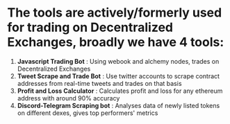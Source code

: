 # The tools are actively/formerly used for trading on Decentralized Exchanges, broadly we have 4 tools:
1. **Javascript Trading Bot** : Using webook and alchemy nodes, trades on Decentralized Exchanges  
2. **Tweet Scrape and Trade Bot** : Use twitter accounts to scrape contract addresses from real-time tweets and trades on that basis  
3. **Profit and Loss Calculator** : Calculates profit and loss for any ethereum address with around 90% accuracy  
4. **Discord-Telegram Scraping bot** : Analyses data of newly listed tokens on different dexes, gives top performers' metrics
